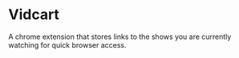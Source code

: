 # Vidcart 
A chrome extension that stores links to the shows you are currently watching for quick browser access.